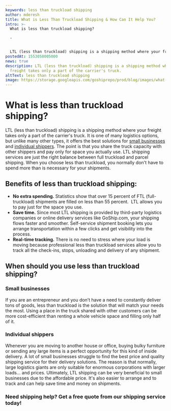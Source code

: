 ```yaml
---
keywords: less than truckload shipping
author: mderesh
title: What is Less Than Truckload Shipping & How Can It Help You?
intro: >-
  What is less than truckload shipping?

  -


  LTL (less than truckload) shipping is a shipping method where your freight takes only a part of the carrier's truck. It is one of many logistics options, but unlike many other types, it offers the best solutions for small businesses and individual shippers. The point is that you share the truck capacity with other shippers and pay only for space you actually use. LTL shipping services are just the right balance between full truckload and parcel shipping. When you cho
postedAt: 1553058005000
news: true
description: LTL (less than truckload) shipping is a shipping method where your
  freight takes only a part of the carrier's truck.
altText: less than truckload shipping
image: https://storage.googleapis.com/goshiprepo/prod/blog/images/what-is-less-than-truckload-shipping-and-how-can-it-benefit-you.jpg
---
```

# What is less than truckload shipping?

LTL (less than truckload) shipping is a shipping method where your freight takes only a part of the carrier's truck. It is one of many logistics options, but unlike many other types, it offers the best solutions for [small businesses](https://www.goship.com/shipping-services/small-business-shipping/) and [individual shippers](https://www.goship.com/shipping-services/ltl-freight-shipping/). The point is that you share the truck capacity with other shippers and pay only for space you actually use. LTL shipping services are just the right balance between full truckload and parcel shipping. When you choose less than truckload, you normally don't have to spend more than is necessary for your shipments.

## Benefits of less than truckload shipping:

* **No extra spending.** Statistics show that over 15 percent of FTL (full-truckload) shipments are filled on less than 55 percent.  LTL allows you to pay just for the space you use.
* **Save time.** Since most LTL shipping is provided by third-party logistics companies or online delivery services like GoShip.com, your shipping flows faster and smoother. Self-service shipment booking lets you arrange transportation within a few clicks and get visibility into the process.
* **Real-time tracking.** There is no need to stress where your load is moving because professional less than truckload services allow you to track all the check-ins, stops, unloading and delivery of any shipment.

## When should you use less than truckload shipping?

### **Small businesses**

If you are an entrepreneur and you don’t have a need to constantly deliver tons of goods, less than truckload is the solution that will match your needs the most. Using a place in the truck shared with other customers can be more cost-efficient than renting a whole vehicle space and filling only half of it.

### **Individual shippers**

Whenever you are moving to another house or office, buying bulky furniture or sending any large items is a perfect opportunity for this kind of inside delivery. A lot of small businesses struggle to find the best price and quality shipping service for their delivery solutions. The reason is that normally, large logistics giants are only suitable for enormous corporations with larger loads… and prices. Ultimately, LTL shipping can be very beneficial to small businesses due to the affordable price. It's also easier to arrange and to track and can help save time and money on shipments.

### Need shipping help? Get a free quote from our shipping service today!
